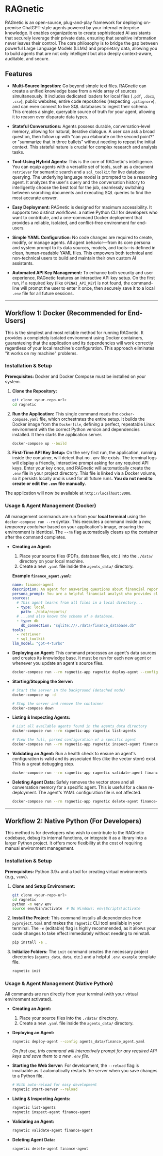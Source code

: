 # RAGnetic

RAGnetic is an open-source, plug-and-play framework for deploying on-premise ChatGPT-style agents powered by your internal enterprise knowledge. It enables organizations to create sophisticated AI assistants that securely leverage their private data, ensuring that sensitive information never leaves their control. The core philosophy is to bridge the gap between powerful Large Language Models (LLMs) and proprietary data, allowing you to build agents that are not only intelligent but also deeply context-aware, auditable, and secure.

## Features

* **Multi-Source Ingestion:** Go beyond simple text files. RAGnetic can create a unified knowledge base from a wide array of sources simultaneously. It includes dedicated loaders for local files (`.pdf`, `.docx`, `.csv`), public websites, entire code repositories (respecting `.gitignore`), and can even connect to live SQL databases to ingest their schema. This creates a single, queryable source of truth for your agent, allowing it to reason over disparate data types.


* **Stateful Conversations:** Agents possess durable, conversation-level memory, allowing for natural, iterative dialogue. A user can ask a broad question, then follow up with "can you elaborate on the second point?" or "summarize that in three bullets" without needing to repeat the initial context. This stateful nature is crucial for complex research and analysis tasks.


* **Tool-Using Hybrid Agents:** This is the core of RAGnetic's intelligence. You can equip agents with a versatile set of tools, such as a document `retriever` for semantic search and a `sql_toolkit` for live database querying. The underlying language model is prompted to be a reasoning agent. It analyzes the user's query and the conversation history to intelligently choose the best tool for the job, seamlessly switching between searching documents and executing SQL queries to find the most accurate answer.


* **Easy Deployment:** RAGnetic is designed for maximum accessibility. It supports two distinct workflows: a native Python CLI for developers who want to contribute, and a one-command Docker deployment that provides a reliable, isolated, and conflict-free environment for end-users.


* **Simple YAML Configuration:** No code changes are required to create, modify, or manage agents. All agent behavior—from its core persona and system prompt to its data sources, models, and tools—is defined in clean, human-readable YAML files. This empowers both technical and non-technical users to build and maintain their own custom AI assistants.


* **Automated API Key Management:** To enhance both security and user experience, RAGnetic features an interactive API key setup. On the first run, if a required key (like `OPENAI_API_KEY`) is not found, the command-line will prompt the user to enter it once, then securely save it to a local `.env` file for all future sessions.

---

## Workflow 1: Docker (Recommended for End-Users)

This is the simplest and most reliable method for running RAGnetic. It provides a completely isolated environment using Docker containers, guaranteeing that the application and its dependencies will work correctly regardless of your local machine's configuration. This approach eliminates "it works on my machine" problems.

### Installation & Setup

**Prerequisites:** Docker and Docker Compose must be installed on your system.

1.  **Clone the Repository:**
    ```bash
    git clone <your-repo-url>
    cd ragnetic
    ```

2.  **Run the Application:** This single command reads the `docker-compose.yaml` file, which orchestrates the entire setup. It builds the Docker image from the `Dockerfile`, defining a perfect, repeatable Linux environment with the correct Python version and dependencies installed. It then starts the application server.
    ```bash
    docker-compose up --build
    ```

3.  **First-Time API Key Setup:** On the very first run, the application, running inside the container, will detect that no `.env` file exists. The terminal logs will display a friendly, interactive prompt asking for any required API keys. Enter your key once, and RAGnetic will automatically create the `.env` file in your project directory. This file is linked via a Docker volume, so it persists locally and is used for all future runs. **You do not need to create or edit the `.env` file manually.**

The application will now be available at `http://localhost:8000`.

### Usage & Agent Management (Docker)

All management commands are run from your **local terminal** using the `docker-compose run --rm` syntax. This executes a command inside a *new, temporary container* based on your application's image, ensuring the environment is identical. The `--rm` flag automatically cleans up the container after the command completes.

* **Creating an Agent:**
    1.  Place your source files (PDFs, database files, etc.) into the `./data/` directory on your local machine.
    2.  Create a new `.yaml` file inside the `agents_data/` directory.

    **Example `finance_agent.yaml`:**
    ```yaml
    name: finance-agent
    description: An agent for answering questions about financial reports and sales data.
    persona_prompt: You are a helpful financial analyst who provides clear and concise answers based on the provided documents and database.
    sources:
      # This agent learns from all files in a local directory...
      - type: local
        path: ./data/reports/
      # ...and also knows the schema of a database.
      - type: db
        db_connection: "sqlite:///./data/finance_database.db"
    tools:
      - retriever
      - sql_toolkit
    llm_model: "gpt-4-turbo"
    ```

* **Deploying an Agent:** This command processes an agent's data sources and creates its knowledge base. It must be run for each new agent or whenever you update an agent's source files.
    ```bash
    docker-compose run --rm ragnetic-app ragnetic deploy-agent --config ./agents_data/finance_agent.yaml
    ```

* **Starting/Stopping the Server:**
    ```bash
    # Start the server in the background (detached mode)
    docker-compose up -d
    
    # Stop the server and remove the container
    docker-compose down
    ```

* **Listing & Inspecting Agents:**
    ```bash
    # List all available agents found in the agents_data directory
    docker-compose run --rm ragnetic-app ragnetic list-agents
    
    # View the full, parsed configuration of a specific agent
    docker-compose run --rm ragnetic-app ragnetic inspect-agent finance-agent
    ```

* **Validating an Agent:** Run a health check to ensure an agent's configuration is valid and its associated files (like the vector store) exist. This is a great debugging step.
    ```bash
    docker-compose run --rm ragnetic-app ragnetic validate-agent finance-agent
    ```

* **Deleting Agent Data:** Safely removes the vector store and all conversation memory for a specific agent. This is useful for a clean re-deployment. The agent's YAML configuration file is not affected.
    ```bash
    docker-compose run --rm ragnetic-app ragnetic delete-agent finance-agent
    ```

---

## Workflow 2: Native Python (For Developers)

This method is for developers who wish to contribute to the RAGnetic codebase, debug its internal functions, or integrate it as a library into a larger Python project. It offers more flexibility at the cost of requiring manual environment management.

### Installation & Setup

**Prerequisites:** Python 3.9+ and a tool for creating virtual environments (e.g., `venv`).

1.  **Clone and Setup Environment:**
    ```bash
    git clone <your-repo-url>
    cd ragnetic
    python -m venv env
    source env/bin/activate  # On Windows: env\Scripts\activate
    ```

2.  **Install the Project:** This command installs all dependencies from `pyproject.toml` and makes the `ragnetic` CLI tool available in your terminal. The `-e` (editable) flag is highly recommended, as it allows your code changes to take effect immediately without needing to reinstall.
    ```bash
    pip install -e .
    ```

3.  **Initialize Folders:** The `init` command creates the necessary project directories (`agents_data`, `data`, etc.) and a helpful `.env.example` template file.
    ```bash
    ragnetic init
    ```

### Usage & Agent Management (Native Python)

All commands are run directly from your terminal (with your virtual environment activated).

* **Creating an Agent:**
    1.  Place your source files into the `./data/` directory.
    2.  Create a new `.yaml` file inside the `agents_data/` directory.

* **Deploying an Agent:**
    ```bash
    ragnetic deploy-agent --config agents_data/finance_agent.yaml
    ```
    *On first use, this command will interactively prompt for any required API keys and save them to a new `.env` file.*

* **Starting the Web Server:** For development, the `--reload` flag is invaluable as it automatically restarts the server when you save changes to a Python file.
    ```bash
    # With auto-reload for easy development
    ragnetic start-server --reload
    ```

* **Listing & Inspecting Agents:**
    ```bash
    ragnetic list-agents
    ragnetic inspect-agent finance-agent
    ```

* **Validating an Agent:**
    ```bash
    ragnetic validate-agent finance-agent
    ```

* **Deleting Agent Data:**
    ```bash
    ragnetic delete-agent finance-agent
    ```
